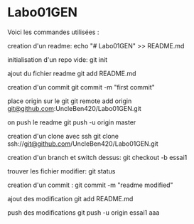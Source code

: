 # Labo01GEN

Voici les commandes utilisées :

creation d'un readme:
echo "# Labo01GEN" >> README.md

initialisation d'un repo vide:
git init

ajout du fichier readme
git add README.md

creation d'un commit
git commit -m "first commit"

place origin sur le git
git remote add origin git@github.com:UncleBen420/Labo01GEN.git

on push le readme
git push -u origin master

creation d'un clone avec ssh
git clone ssh://git@github.com/UncleBen420/Labo01GEN.git

creation d'un branch et switch dessus:
git checkout -b essai1

trouver les fichier modifier:
git status

creation d'un commit :
git commit -m "readme modified"

ajout des modification
git add README.md

push des modifications
git push -u origin essai1
aaa